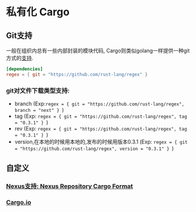 # 私有化 Cargo
## Git支持
一般在组织内总有一些内部封装的模块代码, Cargo则类似golang一样提供一种git方式的[支持](https://doc.rust-lang.org/cargo/reference/specifying-dependencies.html#specifying-dependencies-from-git-repositories).

```toml Cargo.toml
[dependencies]
regex = { git = "https://github.com/rust-lang/regex" } 
```

### git对文件下载类型支持:
- branch (Exp:```regex = { git = "https://github.com/rust-lang/regex", branch = "next" } ```)
- tag (Exp: ```regex = { git = "https://github.com/rust-lang/regex", tag = "0.3.1" } ```)
- rev (Exp: ```regex = { git = "https://github.com/rust-lang/regex", tag = "0.3.1" } ```)
- version,在本地的时候用本地的,发布的时候用版本0.3.1 (Exp: ```regex = { git = "https://github.com/rust-lang/regex", version = "0.3.1" } ```)

## 自定义
### [Nexus支持: Nexus Repository Cargo Format](https://github.com/sonatype-nexus-community/nexus-repository-cargo)
### [Cargo.io](https://github.com/rust-lang/crates.io)